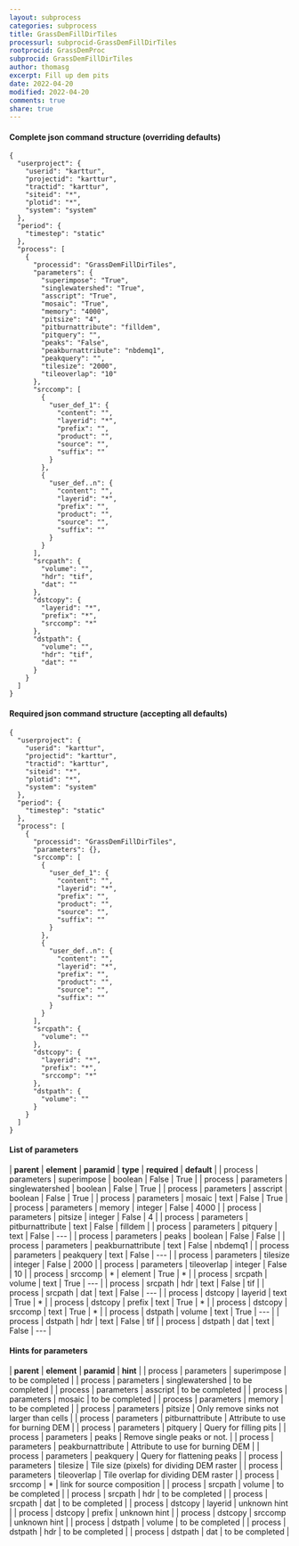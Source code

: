 ```yaml
---
layout: subprocess
categories: subprocess
title: GrassDemFillDirTiles
processurl: subprocid-GrassDemFillDirTiles
rootprocid: GrassDemProc
subprocid: GrassDemFillDirTiles
author: thomasg
excerpt: Fill up dem pits
date: 2022-04-20
modified: 2022-04-20
comments: true
share: true
---
```


#### Complete json command structure (overriding defaults)
```
{
  "userproject": {
    "userid": "karttur",
    "projectid": "karttur",
    "tractid": "karttur",
    "siteid": "*",
    "plotid": "*",
    "system": "system"
  },
  "period": {
    "timestep": "static"
  },
  "process": [
    {
      "processid": "GrassDemFillDirTiles",
      "parameters": {
        "superimpose": "True",
        "singlewatershed": "True",
        "asscript": "True",
        "mosaic": "True",
        "memory": "4000",
        "pitsize": "4",
        "pitburnattribute": "filldem",
        "pitquery": "",
        "peaks": "False",
        "peakburnattribute": "nbdemq1",
        "peakquery": "",
        "tilesize": "2000",
        "tileoverlap": "10"
      },
      "srccomp": [
        {
          "user_def_1": {
            "content": "",
            "layerid": "*",
            "prefix": "",
            "product": "",
            "source": "",
            "suffix": ""
          }
        },
        {
          "user_def..n": {
            "content": "",
            "layerid": "*",
            "prefix": "",
            "product": "",
            "source": "",
            "suffix": ""
          }
        }
      ],
      "srcpath": {
        "volume": "",
        "hdr": "tif",
        "dat": ""
      },
      "dstcopy": {
        "layerid": "*",
        "prefix": "*",
        "srccomp": "*"
      },
      "dstpath": {
        "volume": "",
        "hdr": "tif",
        "dat": ""
      }
    }
  ]
}
```
#### Required json command structure (accepting all defaults)
```
{
  "userproject": {
    "userid": "karttur",
    "projectid": "karttur",
    "tractid": "karttur",
    "siteid": "*",
    "plotid": "*",
    "system": "system"
  },
  "period": {
    "timestep": "static"
  },
  "process": [
    {
      "processid": "GrassDemFillDirTiles",
      "parameters": {},
      "srccomp": [
        {
          "user_def_1": {
            "content": "",
            "layerid": "*",
            "prefix": "",
            "product": "",
            "source": "",
            "suffix": ""
          }
        },
        {
          "user_def..n": {
            "content": "",
            "layerid": "*",
            "prefix": "",
            "product": "",
            "source": "",
            "suffix": ""
          }
        }
      ],
      "srcpath": {
        "volume": ""
      },
      "dstcopy": {
        "layerid": "*",
        "prefix": "*",
        "srccomp": "*"
      },
      "dstpath": {
        "volume": ""
      }
    }
  ]
}
```
#### List of parameters

| **parent** | **element** | **paramid** | **type** | **required** | **default** |
| process | parameters | superimpose | boolean | False | True |
| process | parameters | singlewatershed | boolean | False | True |
| process | parameters | asscript | boolean | False | True |
| process | parameters | mosaic | text | False | True |
| process | parameters | memory | integer | False | 4000 |
| process | parameters | pitsize | integer | False | 4 |
| process | parameters | pitburnattribute | text | False | filldem |
| process | parameters | pitquery | text | False | --- |
| process | parameters | peaks | boolean | False | False |
| process | parameters | peakburnattribute | text | False | nbdemq1 |
| process | parameters | peakquery | text | False | --- |
| process | parameters | tilesize | integer | False | 2000 |
| process | parameters | tileoverlap | integer | False | 10 |
| process | srccomp | * | element | True | * |
| process | srcpath | volume | text | True | --- |
| process | srcpath | hdr | text | False | tif |
| process | srcpath | dat | text | False | --- |
| process | dstcopy | layerid | text | True | * |
| process | dstcopy | prefix | text | True | * |
| process | dstcopy | srccomp | text | True | * |
| process | dstpath | volume | text | True | --- |
| process | dstpath | hdr | text | False | tif |
| process | dstpath | dat | text | False | --- |

#### Hints for parameters

| **parent** | **element** | **paramid** | **hint** |
| process | parameters | superimpose | to be completed |
| process | parameters | singlewatershed | to be completed |
| process | parameters | asscript | to be completed |
| process | parameters | mosaic | to be completed |
| process | parameters | memory | to be completed |
| process | parameters | pitsize | Only remove sinks not larger than <pitsize> cells |
| process | parameters | pitburnattribute | Attribute to use for burning DEM |
| process | parameters | pitquery | Query for filling pits |
| process | parameters | peaks | Remove single peaks or not. |
| process | parameters | peakburnattribute | Attribute to use for burning DEM |
| process | parameters | peakquery | Query for flattening peaks |
| process | parameters | tilesize | Tile size (pixels) for dividing DEM raster |
| process | parameters | tileoverlap | Tile overlap for dividing DEM raster  |
| process | srccomp | * | link for source composition |
| process | srcpath | volume | to be completed |
| process | srcpath | hdr | to be completed |
| process | srcpath | dat | to be completed |
| process | dstcopy | layerid | unknown hint |
| process | dstcopy | prefix | unknown hint |
| process | dstcopy | srccomp | unknown hint |
| process | dstpath | volume | to be completed |
| process | dstpath | hdr | to be completed |
| process | dstpath | dat | to be completed |
